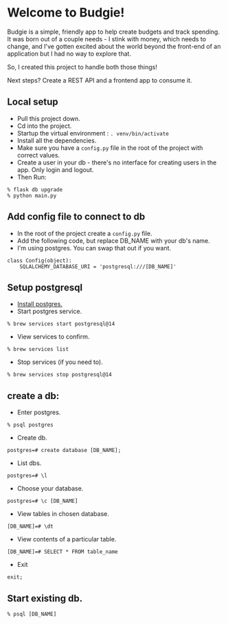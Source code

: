 # Welcome to Budgie!
Budgie is a simple, friendly app to help create budgets and track spending. It was born out of a couple needs - I stink with money, which needs to change, and I've gotten excited about the world beyond the front-end of an application but I had no way to explore that. 

So, I created this project to handle both those things!

Next steps? Create a REST API and a frontend app to consume it. 

## Local setup
- Pull this project down.
- Cd into the project.
- Startup the virtual environment : `. venv/bin/activate`
- Install all the dependencies.
- Make sure you have a `config.py` file in the root of the project with correct values.
- Create a user in your db - there's no interface for creating users in the app. Only login and logout.
- Then Run:
 ```
 % flask db upgrade
 % python main.py
```

## Add config file to connect to db
- In the root of the project create a `config.py` file.
- Add the following code, but replace DB_NAME with your db's name.
- I'm using postgres. You can swap that out if you want.
```
class Config(object):
    SQLALCHEMY_DATABASE_URI = 'postgresql:///[DB_NAME]'
```

## Setup postgresql
- [Install postgres.](https://www.moncefbelyamani.com/how-to-install-postgresql-on-a-mac-with-homebrew-and-lunchy/)
- Start postgres service.
```
% brew services start postgresql@14
```
- View services to confirm.
```
% brew services list
```
- Stop services (if you need to).
```
% brew services stop postgresql@14
```


## create a db:
- Enter postgres.
```
% psql postgres
```
- Create db.
```
postgres=# create database [DB_NAME];
```
- List dbs.
```
postgres=# \l
```
- Choose your database.
```
postgres=# \c [DB_NAME]
```
- View tables in chosen database.
```
[DB_NAME]=# \dt
```
- View contents of a particular table.
```
[DB_NAME]=# SELECT * FROM table_name
```
- Exit
```
exit;
```

## Start existing db.
```
% psql [DB_NAME]
```

